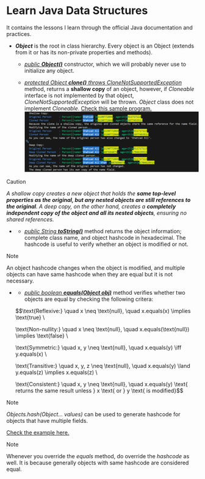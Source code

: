 # Learn Java Data Structures

It contains the lessons I learn through the official Java documentation and practices.

* ***Object*** is the root in class hierarchy. Every object is an Object (extends from it or has its non-private properties and methods).

  * [*public **Object()***](./Object/README.md#constructors) constructor, which we will probably never use to initialize any object.
  
  * [*protected Object **clone()** throws CloneNotSupportedException*](./Object/README.md#protected-object-clone-throws-clonenotsupportedexception) method, returns a **shallow copy** of an object, however, if *Cloneable* interface is not implemented by that object, *CloneNotSupportedException* will be thrown. *Object* class does not implement *Cloneable*. [Check this sample program.](./Object/CloneExample.java)
    ![Shallow Copy vs Deep Copy - Sample Output](./Object/outputs/Shallow%20Copy%20vs%20Deep%20Copy.PNG)

> [!CAUTION]
> *A shallow copy creates a new object that holds the **same top-level properties as the original, but any nested objects are still references to the original**. A deep copy, on the other hand, creates a **completely independent copy of the object and all its nested objects**, ensuring no shared references.*

* * [*public String **toString()***](./Object/README.md#string-tostring) method returns the object information; complete class name, and object hashcode in hexadecimal. The hashcode is useful to verify whether an object is modified or not.

> [!NOTE]
> An object hashcode changes when the object is modified, and multiple objects can have same hashcode when they are equal but it is not necessary.

* * [*public boolean **equals(Object obj)***](./Object/README.md#string-tostring) method verifies whether two objects are equal by checking the following critera:

  $$\text{Reflexive:} \quad x \neq \text{null}, \quad x.equals(x) \implies \text{true} \\

  \text{Non-nullity:} \quad x \neq \text{null}, \quad x.equals(\text{null}) \implies \text{false} \\
  
  \text{Symmetric:} \quad x, y \neq \text{null}, \quad x.equals(y) \iff y.equals(x) \\

  \text{Transitive:} \quad x, y, z \neq \text{null}, \quad x.equals(y) \land y.equals(z) \implies x.equals(z) \\

  \text{Consistent:} \quad x, y \neq \text{null}, \quad x.equals(y) \text{ returns the same result unless } x \text{ or } y \text{ is modified}$$

> [!NOTE]
> *Objects.hash(Object... values)* can be used to generate hashcode for objects that have multiple fields.

  [Check the example here.](./Object/OverridenEqualsExample.java)

> [!NOTE]
> Whenever you override the *equals* method, do override the *hashcode* as well. It is because generally objects with same hashcode are considered equal.
